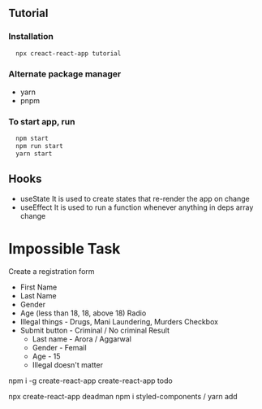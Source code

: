 ## Tutorial

### Installation
```bash
  npx creact-react-app tutorial
```

### Alternate package manager
- yarn
- pnpm

### To start app, run
```bash
  npm start
  npm run start
  yarn start
```

## Hooks
- useState
  It is used to create states that re-render the app on change
- useEffect
  It is used to run a function whenever anything in deps array change





# Impossible Task
Create a registration form
- First Name
- Last Name
- Gender
- Age (less than 18, 18, above 18) Radio
- Illegal things - Drugs, Mani Laundering, Murders Checkbox
- Submit button - Criminal / No criminal Result
  - Last name - Arora / Aggarwal
  - Gender - Femail
  - Age - 15
  - Illegal doesn't matter


npm i -g create-react-app
create-react-app todo

npx create-react-app deadman
npm i styled-components / yarn add 